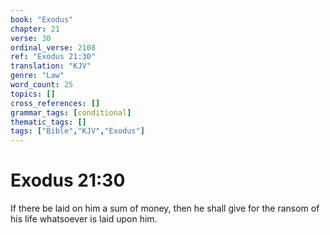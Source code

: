 ```yaml
---
book: "Exodus"
chapter: 21
verse: 30
ordinal_verse: 2108
ref: "Exodus 21:30"
translation: "KJV"
genre: "Law"
word_count: 25
topics: []
cross_references: []
grammar_tags: [conditional]
thematic_tags: []
tags: ["Bible","KJV","Exodus"]
---
```


# Exodus 21:30

If there be laid on him a sum of money, then he shall give for the ransom of his life whatsoever is laid upon him.
